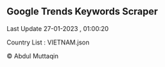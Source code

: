 

## Google Trends Keywords Scraper 
 
Last Update 27-01-2023 , 01:00:20

Country List :
VIETNAM.json



© Abdul Muttaqin 
